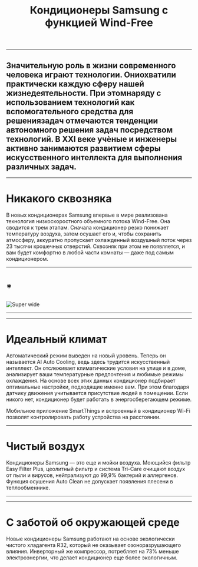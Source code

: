 ﻿---
publishDate: '17 июля 2024'
title: 'Кондиционеры Samsung с функцией Wind-Free '
description: 'ИИ кондиционеры'
excerpt: 'ИИ кондиционеры'
image: 'https://source.unsplash.com/random/1024x640/?wind-free'
tags: [markdown, blog]
---

---

Значительную роль в жизни современного человека играют технологии. Ониохватили практически каждую сферу нашей
жизнедеятельности. При этомнаряду с использованием технологий как
вспомогательного средства для решениязадач отмечаются тенденции автономного решения задач посредством технологий. В XXI
веке учѐные и инженеры активно занимаются развитием сферы искусственного
интеллекта для выполнения различных задач. 
---
---

# __Никакого сквозняка__

В новых кондиционерах Samsung впервые в мире реализована технология низкоскоростного объемного потока Wind-Free. Она
сводится к трем этапам. Сначала кондиционер резко понижает температуру воздуха, затем осушает его и, чтобы сохранить
атмосферу, аккуратно пропускает охлажденный воздушный поток через 23 тысячи крошечных отверстий. Сквозняк при этом не
появляется, и вам будет комфортно в любой части комнаты — даже под самым кондиционером.

---

# __*__

![Super wide](http://www.localhost:3000/Wind-free-Tech_main_2.jpg)

---
---

# __Идеальный климат__

Автоматический режим выведен на новый уровень. Теперь он называется AI Auto Cooling, ведь здесь трудится искусственный
интеллект. Он отслеживает климатические условия на улице и в доме, анализирует ваши температурные предпочтения и любимые
режимы охлаждения. На основе всех этих данных кондиционер подбирает оптимальные настройки, подходящие именно вам. При
этом благодаря датчику движения учитывается присутствие людей в помещении. Если никого нет, кондиционер будет работать в
энергосберегающем режиме.

Мобильное приложение SmartThings и встроенный в кондиционер Wi-Fi позволят контролировать работу устройства на
расстоянии.

---

# __Чистый воздух__

Кондиционеры Samsung — это еще и мойки воздуха. Моющийся фильтр Easy Filter Plus, цеолитный фильтр и система Tri-Care
очищают воздух от пыли и вирусов, нейтрализуют до 99,9% бактерий и аллергенов. Функция осушения Auto Clean не допускает
появления плесени в теплообменнике.

---
---

# __С заботой об окружающей среде__

Новые кондиционеры Samsung работают на основе экологически чистого хладагента R32, который не оказывает
озоноразрушающего влияния. Инверторный же компрессор, потребляет на 73% меньше электроэнергии, что делает кондиционер
еще более экологичным.
